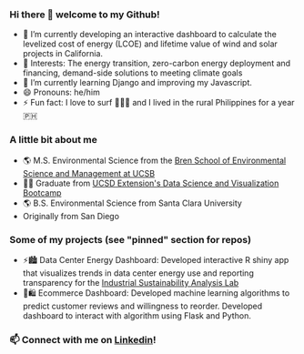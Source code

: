 ### Hi there 👋 welcome to my Github!

- 🔭 I’m currently developing an interactive dashboard to calculate the levelized cost of energy (LCOE) and lifetime value of wind and solar projects in California.
- 🧐 Interests: The energy transition, zero-carbon energy deployment and financing, demand-side solutions to meeting climate goals
- 🌱 I’m currently learning Django and improving my Javascript.
- 😄 Pronouns: he/him
- ⚡ Fun fact: I love to surf 🌊🏄‍♂️ and I lived in the rural Philippines for a year 🇵🇭

### A little bit about me

- 🌎 M.S. Environmental Science from the [Bren School of Environmental Science and Management at UCSB](https://bren.ucsb.edu/masters-programs/master-environmental-science-and-management)
- 👨‍💻 Graduate from [UCSD Extension's Data Science and Visualization Bootcamp](https://bootcamp.extension.ucsd.edu/data/)
- 🌎 B.S. Environmental Science from Santa Clara University
- Originally from San Diego

### Some of my projects (see "pinned" section for repos)

- ⚡️🏙 Data Center Energy Dashboard: Developed interactive R shiny app that visualizes trends in data center energy use and reporting transparency for the [Industrial Sustainability Analysis Lab](https://carlobroderick.wixsite.com/isalab)
- 🛒🛍 Ecommerce Dashboard: Developed machine learning algorithms to predict customer reviews and willingness to reorder. Developed dashboard to interact with algorithm using Flask and Python.

### 📫 Connect with me on [Linkedin](https://www.linkedin.com/in/thomaswheeler94/)!

<!--
**Tbwheeler94/Tbwheeler94** is a ✨ _special_ ✨ repository because its `README.md` (this file) appears on your GitHub profile.

Here are some ideas to get you started:

- 🔭 I’m currently working on ...
- 🌱 I’m currently learning ...
- 👯 I’m looking to collaborate on ...
- 🤔 I’m looking for help with ...
- 💬 Ask me about ...
- 📫 How to reach me: ...
- 😄 Pronouns: ...
- ⚡ Fun fact: ...
-->
